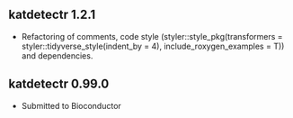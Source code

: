 ## katdetectr 1.2.1

* Refactoring of comments, code style (styler::style_pkg(transformers = styler::tidyverse_style(indent_by = 4), include_roxygen_examples = T)) and dependencies.

## katdetectr 0.99.0

* Submitted to Bioconductor
